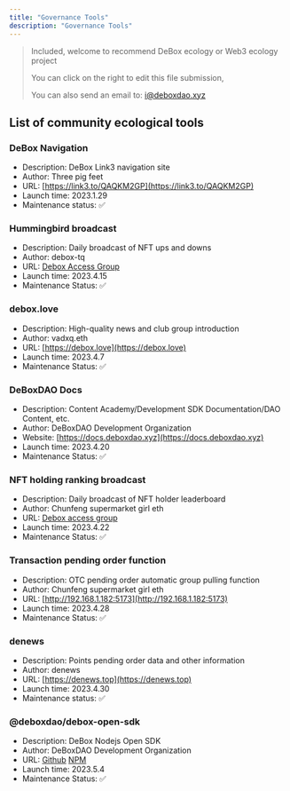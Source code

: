 ```yaml
---
title: "Governance Tools"
description: "Governance Tools"
---
```


> Included, welcome to recommend DeBox ecology or Web3 ecology project
>
> You can click on the right to edit this file submission,
>
> You can also send an email to: i@deboxdao.xyz
>

## List of community ecological tools

### DeBox Navigation

- Description: DeBox Link3 navigation site
- Author: Three pig feet
- URL: [https://link3.to/QAQKM2GP](https://link3.to/QAQKM2GP)
- Launch time: 2023.1.29
- Maintenance status: ✅

### Hummingbird broadcast

- Description: Daily broadcast of NFT ups and downs
- Author: debox-tq
- URL: [Debox Access Group](https://debox.site/group/oo0epp4y)
- Launch time: 2023.4.15
- Maintenance Status: ✅

### debox.love

- Description: High-quality news and club group introduction
- Author: vadxq.eth
- URL: [https://debox.love](https://debox.love)
- Launch time: 2023.4.7
- Maintenance Status: ✅

### DeBoxDAO Docs

- Description: Content Academy/Development SDK Documentation/DAO Content, etc.
- Author: DeBoxDAO Development Organization
- Website: [https://docs.deboxdao.xyz](https://docs.deboxdao.xyz)
- Launch time: 2023.4.20
- Maintenance Status: ✅

### NFT holding ranking broadcast

- Description: Daily broadcast of NFT holder leaderboard
- Author: Chunfeng supermarket girl eth
- URL: [Debox access group](https://debox.site/group/ii0k17rp)
- Launch time: 2023.4.22
- Maintenance Status: ✅

### Transaction pending order function

- Description: OTC pending order automatic group pulling function
- Author: Chunfeng supermarket girl eth
- URL: [http://192.168.1.182:5173](http://192.168.1.182:5173)
- Launch time: 2023.4.28
- Maintenance Status: ✅

### denews

- Description: Points pending order data and other information
- Author: denews
- URL: [https://denews.top](https://denews.top)
- Launch time: 2023.4.30
- Maintenance status: ✅

### @deboxdao/debox-open-sdk

- Description: DeBox Nodejs Open SDK
- Author: DeBoxDAO Development Organization
- URL: [Github](https://github.com/DeBoxDAO/debox-open-sdk/tree/main/packages/node) [NPM](https://www.npmjs.com/package/@deboxdao/debox-open-sdk)
- Launch time: 2023.5.4
- Maintenance Status: ✅
